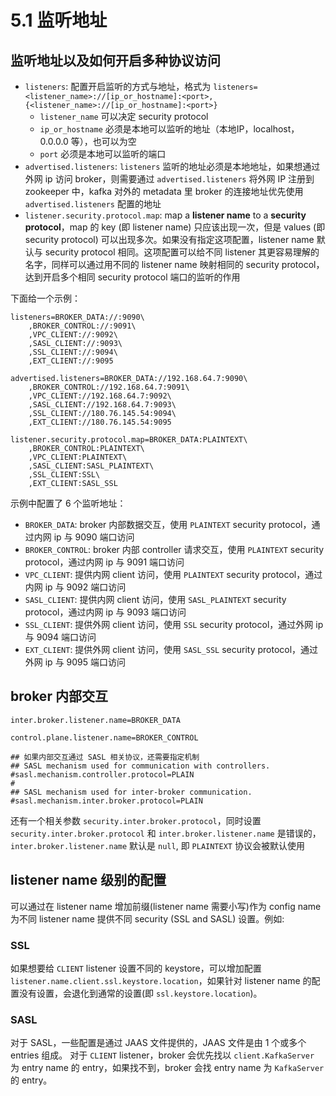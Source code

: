 # 5.1 监听地址

## 监听地址以及如何开启多种协议访问

* `listeners`: 配置开启监听的方式与地址，格式为 `listeners=<listener_name>://[ip_or_hostname]:<port>,{<listener_name>://[ip_or_hostname]:<port>}`
    * `listener_name` 可以决定 security protocol
    * `ip_or_hostname` 必须是本地可以监听的地址（本地IP，localhost，0.0.0.0 等），也可以为空
    * `port` 必须是本地可以监听的端口
* `advertised.listeners`: `listeners` 监听的地址必须是本地地址，如果想通过外网 ip 访问 broker，则需要通过 `advertised.listeners` 将外网 IP 注册到 zookeeper 中，kafka 对外的 metadata 里 broker 的连接地址优先使用 `advertised.listeners` 配置的地址
* `listener.security.protocol.map`: map a **listener name** to a **security protocol**，map 的 key (即 listener name) 只应该出现一次，但是 values (即 security protocol) 可以出现多次。如果没有指定这项配置，listener name 默认与 security protocol 相同。这项配置可以给不同 listener 其更容易理解的名字，同样可以通过用不同的 listener name 映射相同的 security protocol，达到开启多个相同 security protocol 端口的监听的作用

下面给一个示例：

``` jproperties
listeners=BROKER_DATA://:9090\
    ,BROKER_CONTROL://:9091\
    ,VPC_CLIENT://:9092\
    ,SASL_CLIENT://:9093\
    ,SSL_CLIENT://:9094\
    ,EXT_CLIENT://:9095

advertised.listeners=BROKER_DATA://192.168.64.7:9090\
    ,BROKER_CONTROL://192.168.64.7:9091\
    ,VPC_CLIENT://192.168.64.7:9092\
    ,SASL_CLIENT://192.168.64.7:9093\
    ,SSL_CLIENT://180.76.145.54:9094\
    ,EXT_CLIENT://180.76.145.54:9095

listener.security.protocol.map=BROKER_DATA:PLAINTEXT\
    ,BROKER_CONTROL:PLAINTEXT\
    ,VPC_CLIENT:PLAINTEXT\
    ,SASL_CLIENT:SASL_PLAINTEXT\
    ,SSL_CLIENT:SSL\
    ,EXT_CLIENT:SASL_SSL
```

示例中配置了 6 个监听地址：

* `BROKER_DATA`: broker 内部数据交互，使用 `PLAINTEXT` security protocol，通过内网 ip 与 9090 端口访问
* `BROKER_CONTROL`: broker 内部 controller 请求交互，使用 `PLAINTEXT` security protocol，通过内网 ip 与 9091 端口访问
* `VPC_CLIENT`: 提供内网 client 访问，使用 `PLAINTEXT` security protocol，通过内网 ip 与 9092 端口访问
* `SASL_CLIENT`: 提供内网 client 访问，使用 `SASL_PLAINTEXT` security protocol，通过内网 ip 与 9093 端口访问
* `SSL_CLIENT`: 提供外网 client 访问，使用 `SSL` security protocol，通过外网 ip 与 9094 端口访问
* `EXT_CLIENT`: 提供外网 client 访问，使用 `SASL_SSL` security protocol，通过外网 ip 与 9095 端口访问

## broker 内部交互

``` jproperties
inter.broker.listener.name=BROKER_DATA

control.plane.listener.name=BROKER_CONTROL

## 如果内部交互通过 SASL 相关协议，还需要指定机制
## SASL mechanism used for communication with controllers.
#sasl.mechanism.controller.protocol=PLAIN
#
## SASL mechanism used for inter-broker communication.
#sasl.mechanism.inter.broker.protocol=PLAIN
```

还有一个相关参数 `security.inter.broker.protocol`，同时设置 `security.inter.broker.protocol` 和 `inter.broker.listener.name` 是错误的，`inter.broker.listener.name` 默认是 `null`,  即 `PLAINTEXT`  协议会被默认使用

## listener name 级别的配置

可以通过在 listener name 增加前缀(listener name 需要小写)作为 config name 为不同 listener name 提供不同 security (SSL and SASL) 设置。例如:

### SSL

如果想要给 `CLIENT` listener 设置不同的 keystore，可以增加配置 `listener.name.client.ssl.keystore.location`，如果针对 listener name 的配置没有设置，会退化到通常的设置(即 `ssl.keystore.location`)。

### SASL

对于 SASL，一些配置是通过 JAAS 文件提供的，JAAS 文件是由 1 个或多个 entries 组成。 对于 `CLIENT` listener，broker 会优先找以 `client.KafkaServer` 为 entry name 的 entry，如果找不到，broker 会找 entry name 为 `KafkaServer` 的 entry。

